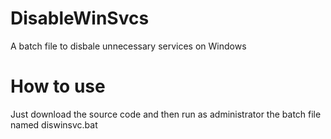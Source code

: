 # DisableWinSvcs
A batch file to disbale unnecessary services on Windows

# How to use
Just download the source code and then run as administrator the batch file named diswinsvc.bat
